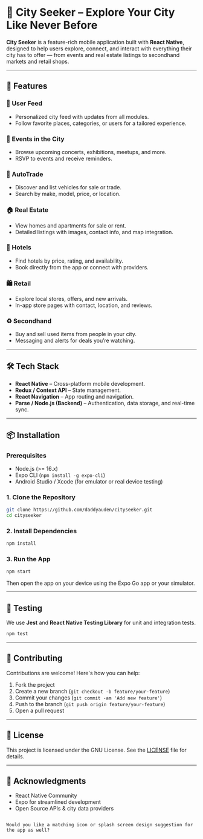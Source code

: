 # 📱 City Seeker – Explore Your City Like Never Before

**City Seeker** is a feature-rich mobile application built with **React Native**, designed to help users explore, connect, and interact with everything their city has to offer — from events and real estate listings to secondhand markets and retail shops.

---

## 🚀 Features

### 🔔 User Feed
- Personalized city feed with updates from all modules.
- Follow favorite places, categories, or users for a tailored experience.

### 🎉 Events in the City
- Browse upcoming concerts, exhibitions, meetups, and more.
- RSVP to events and receive reminders.

### 🚗 AutoTrade
- Discover and list vehicles for sale or trade.
- Search by make, model, price, or location.

### 🏠 Real Estate
- View homes and apartments for sale or rent.
- Detailed listings with images, contact info, and map integration.

### 🏨 Hotels
- Find hotels by price, rating, and availability.
- Book directly from the app or connect with providers.

### 🛍️ Retail
- Explore local stores, offers, and new arrivals.
- In-app store pages with contact, location, and reviews.

### ♻️ Secondhand
- Buy and sell used items from people in your city.
- Messaging and alerts for deals you’re watching.

---

## 🛠️ Tech Stack

- **React Native** – Cross-platform mobile development.
- **Redux / Context API** – State management.
- **React Navigation** – App routing and navigation.
- **Parse / Node.js (Backend)** – Authentication, data storage, and real-time sync.

---

## 📦 Installation

### Prerequisites
- Node.js (>= 16.x)
- Expo CLI (`npm install -g expo-cli`)
- Android Studio / Xcode (for emulator or real device testing)

### 1. Clone the Repository

```bash
git clone https://github.com/daddyauden/cityseeker.git
cd cityseeker
````

### 2. Install Dependencies

```bash
npm install
```

### 3. Run the App

```bash
npm start
```

Then open the app on your device using the Expo Go app or your simulator.

---

## 🧪 Testing

We use **Jest** and **React Native Testing Library** for unit and integration tests.

```bash
npm test
```

---

## 🤝 Contributing

Contributions are welcome! Here's how you can help:

1. Fork the project
2. Create a new branch (`git checkout -b feature/your-feature`)
3. Commit your changes (`git commit -am 'Add new feature'`)
4. Push to the branch (`git push origin feature/your-feature`)
5. Open a pull request

---

## 📄 License

This project is licensed under the GNU License. See the [LICENSE](LICENSE) file for details.

---

## 🙌 Acknowledgments

* React Native Community
* Expo for streamlined development
* Open Source APIs & city data providers

```

Would you like a matching icon or splash screen design suggestion for the app as well?
```
